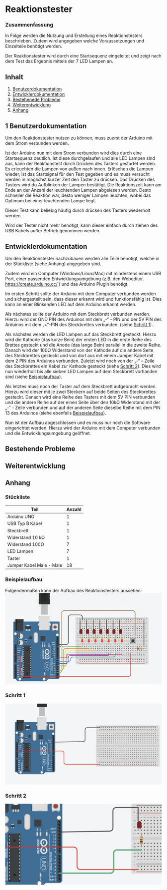 
# Reaktionstester

  

### Zusammenfassung

In Folge werden die Nutzung und Erstellung eines Reaktionstesters beschrieben. Zudem wird angegeben welche Voraussetzungen und Einzelteile benötigt werden.

Der Reaktionstester wird durch eine Startsequenz eingeleitet und zeigt nach dem Test das Ergebnis mittels der 7 LED Lampen an.


## Inhalt

 1. [Benutzerdokumentation](#benutzer)
 2. [Entwicklerdokumentation](#entwickler)
 3. [Bestehenede Probleme](#probleme)
 4. [Weiterentwicklung](#weiterentwicklung)
 5. [Anhang](#anhang)

  

## 1 Benutzerdokumentation <a name="benutzer"></a>

Um den Reaktionstester nutzen zu können, muss zuerst der Arduino mit dem Strom verbunden werden. 

Ist der Arduino nun mit dem Strom verbunden wird dies durch eine Startsequenz deutlich. Ist diese durchgelaufen und alle LED Lampen sind aus, kann der Reaktionstest durch Drücken des Tasters gestartet werden. Es erleuchten die Lampen von außen nach innen. Erlöschen die Lampen wieder, ist das Startsignal für den Test gegeben und es muss versucht werden in möglichst kurzer Zeit den Taster zu drücken.
Das Drücken des Tasters wird du Aufblinken der Lampen bestätigt. Die Reaktionszeit kann am Ende an der Anzahl der leuchtenden Lampen abgelesen werden. Desto schneller die Reaktion war, desto weniger Lampen leuchten, wobei das Optimum bei einer leuchtenden Lampe liegt.

Dieser Test kann beliebig häufig durch drücken des Tasters wiederholt werden.

Wird der Tester nicht mehr benötigt, kann dieser einfach durch ziehen des USB Kabels außer Betrieb genommen werden.

## Entwicklerdokumentation <a name="entwickler"></a>

Um den Reaktionstester nachzubauen werden alle Teile benötigt, welche in der Stückliste (siehe Anhang) angegeben sind.

Zudem wird ein Computer (Windows/Linux/Mac) mit mindestens einem USB Port, einer passenden Entwicklungsumgebung (z.B. den Webeditor. https://create.arduino.cc/ ) und das Arduino Plugin benötigt. 

Im ersten Schritt sollte der Arduino mit dem Computer verbunden werden und sichergestellt sein, dass dieser erkannt wird und funktionsfähig ist. Dies kann an einer Blinkenden LED auf dem Arduino erkannt werden.

Als nächstes sollte der Arduino mit dem Steckbrett verbunden werden. Hierzu wird der GND PIN des Arduinos mit dem „-“ - PIN und der 5V PIN des Arduinos mit dem „+“-PIN des Steckbrettes verbunden. (siehe [Schritt 1](#s1)).

Als nächstes werden die LED Lampen auf das Steckbrett gesteckt. Hierzu wird die Kathode (das kurze Bein) der ersten LED in die erste Reihe des Brettes gesteckt und die Anode (das lange Bein) parallel in die zweite Reihe. Danach wird der 100Ω Widerstand von der Kathode auf die andere Seite des Steckbrettes gesteckt und von dort aus mit einem Jumper Kabel mit dem 2 PIN des Arduinos verbunden. Zuletzt wird noch von der „-“ – Zeile des Steckbrettes ein Kabel zur Kathode gesteckt (siehe [Schritt 2](#s2)). Dies wird nun wiederholt bis alle sieben LED Lampen auf dem Steckbrett vorhanden sind (siehe [Beispielaufbau](#bild)). 

Als letztes muss noch der Taster auf dem Steckbrett aufgebracht werden. Hierzu wird dieser mit je zwei Steckern auf beide Seiten des Steckbrettes gesteckt. Danach wird eine Reihe des Tasters mit dem 5V PIN verbunden und die andere Reihe auf der einen Seite über den 10kΩ Widerstand mit der „-“ - Zeile verbunden und auf der anderen Seite dieselbe Reihe mit dem PIN 13 des Arduinos (siehe ebenfalls [Beispielaufbau](#bild)).

Nun ist der Aufbau abgeschlossen und es muss nur noch die Software eingerichtet werden. Hierzu wird der Arduino mit dem Computer verbunden und die Entwicklungsumgebung geöffnet. 


## Bestehende Probleme <a name="probleme"></a>


## Weiterentwicklung <a name="weiterentwicklung"></a>

## Anhang <a name="anhang"></a>

### Stückliste <a name="stueckliste"></a>

| Teil | Anzahl  |
|--|--|
| Arduino UNO | 1 |
| USB Typ B Kabel | 1 |
| Steckbrett | 1 |
| Widerstand 10 kΩ | 1 |
| Widerstand 100Ω| 7|
| LED Lampen | 7 |
| Taster | 1 |
| Jumper Kabel Male - Male | 18 |


### Beispielaufbau <a name="bild"></a>

Folgendermaßen kann der Aufbau des Reaktionstesters aussehen: 
![Beispielaufbau](https://github.com/Dangilo/reaktionstester/blob/master/Schritte/beispiel.png)

### Schritt 1 <a name="s1"></a>

![Schritt 1](https://github.com/Dangilo/reaktionstester/blob/master/Schritte/Schritt_1.png)


### Schritt 2 <a name="s2"></a>


![Schritt 1](https://github.com/Dangilo/reaktionstester/blob/master/Schritte/Schritt_2.png)